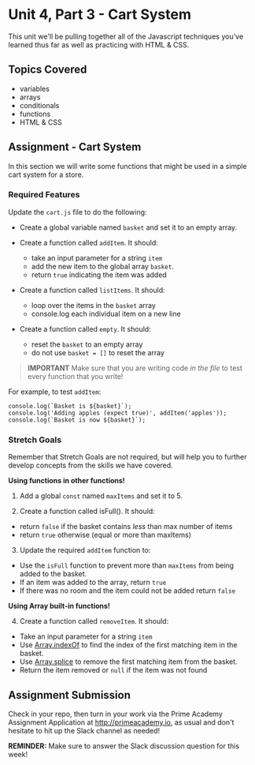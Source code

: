 # Unit 4, Part 3 - Cart System

This unit we'll be pulling together all of the Javascript techniques you've learned thus far as well as practicing with HTML & CSS.

## Topics Covered

- variables
- arrays
- conditionals
- functions
- HTML & CSS

## Assignment - Cart System 

In this section we will write some functions that might be used in a simple cart system for a store. 

### Required Features
Update the `cart.js` file to do the following:

- Create a global variable named `basket` and set it to an empty array.

- Create a function called `addItem`. It should:
  - take an input parameter for a string `item`
  - add the new item to the global array `basket`. 
  - return `true` indicating the item was added

- Create a function called `listItems`. It should:
  - loop over the items in the `basket` array
  - console.log each individual item on a new line

- Create a function called `empty`. It should:
  - reset the `basket` to an empty array
  - do not use `basket = []` to reset the array

> __IMPORTANT__
> Make sure that you are writing code *in the file* to test every function that you write!

For example, to test `addItem`:
```
console.log(`Basket is ${basket}`);
console.log('Adding apples (expect true)', addItem('apples'));
console.log(`Basket is now ${basket}`);
```

### Stretch Goals 
Remember that Stretch Goals are not required, but will help you to further develop concepts from the skills we have covered.

__Using functions in other functions!__

1. Add a global `const` named `maxItems` and set it to 5.

2. Create a function called isFull(). It should:
  - return `false` if the basket contains *less* than max number of items
  - return `true` otherwise (equal or more than maxItems)

3. Update the required `addItem` function to:
  - Use the `isFull` function to prevent more than `maxItems` from being added to the basket. 
  - If an item was added to the array, return `true`
  - If there was no room and the item could not be added return `false`

__Using Array built-in functions!__

4. Create a function called `removeItem`. It should:
  - Take an input parameter for a string `item`
  - Use [Array.indexOf](https://developer.mozilla.org/en-US/docs/Web/JavaScript/Reference/Global_Objects/Array/indexOf) to find the index of the first matching item in the basket.
  - Use [Array.splice](https://developer.mozilla.org/en-US/docs/Web/JavaScript/Reference/Global_Objects/Array/splice) to remove the first matching item from the basket.
  - Return the item removed or `null` if the item was not found

## Assignment Submission
Check in your repo, then turn in your work via the Prime Academy Assignment Application at http://primeacademy.io, as usual and don't hesitate to hit up the Slack channel as needed!

**REMINDER:** Make sure to answer the Slack discussion question for this week!
